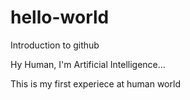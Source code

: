 # hello-world
Introduction to github

Hy Human, I'm Artificial Intelligence...

This is my first experiece at human world
